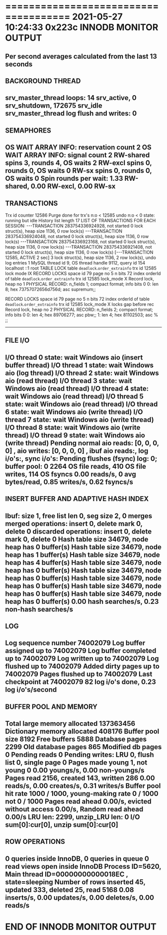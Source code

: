 
=====================================
2021-05-27 10:24:33 0x223c INNODB MONITOR OUTPUT
=====================================
Per second averages calculated from the last 13 seconds
-----------------
BACKGROUND THREAD
-----------------
srv_master_thread loops: 14 srv_active, 0 srv_shutdown, 172675 srv_idle
srv_master_thread log flush and writes: 0
----------
SEMAPHORES
----------
OS WAIT ARRAY INFO: reservation count 2
OS WAIT ARRAY INFO: signal count 2
RW-shared spins 3, rounds 4, OS waits 2
RW-excl spins 0, rounds 0, OS waits 0
RW-sx spins 0, rounds 0, OS waits 0
Spin rounds per wait: 1.33 RW-shared, 0.00 RW-excl, 0.00 RW-sx
------------
TRANSACTIONS
------------
Trx id counter 12586
Purge done for trx's n:o < 12585 undo n:o < 0 state: running but idle
History list length 17
LIST OF TRANSACTIONS FOR EACH SESSION:
---TRANSACTION 283754336924928, not started
0 lock struct(s), heap size 1136, 0 row lock(s)
---TRANSACTION 283754336924048, not started
0 lock struct(s), heap size 1136, 0 row lock(s)
---TRANSACTION 283754336923168, not started
0 lock struct(s), heap size 1136, 0 row lock(s)
---TRANSACTION 283754336921408, not started
0 lock struct(s), heap size 1136, 0 row lock(s)
[---TRANSACTION 12585, ACTIVE 2 sec]
3 lock struct(s), heap size 1136, 2 row lock(s), undo log entries 1
MySQL thread id 9, OS thread handle 9112, query id 154 localhost ::1 root
TABLE LOCK table `deadlock`.`order_extrainfo` trx id 12585 lock mode IX
RECORD LOCKS space id 79 page no 5 n bits 72 index orderId of table `deadlock`.`order_extrainfo` trx id 12585 lock_mode X
Record lock, heap no 1 PHYSICAL RECORD: n_fields 1; compact format; info bits 0
0: len 8; hex 73757072656d756d; asc supremum;;

RECORD LOCKS space id 79 page no 5 n bits 72 index orderId of table `deadlock`.`order_extrainfo` trx id 12585 lock_mode X locks gap before rec
Record lock, heap no 2 PHYSICAL RECORD: n_fields 2; compact format; info bits 0
0: len 4; hex 89706277; asc  pbw;;
1: len 4; hex 81102503; asc   % ;;

--------
FILE I/O
--------
I/O thread 0 state: wait Windows aio (insert buffer thread)
I/O thread 1 state: wait Windows aio (log thread)
I/O thread 2 state: wait Windows aio (read thread)
I/O thread 3 state: wait Windows aio (read thread)
I/O thread 4 state: wait Windows aio (read thread)
I/O thread 5 state: wait Windows aio (read thread)
I/O thread 6 state: wait Windows aio (write thread)
I/O thread 7 state: wait Windows aio (write thread)
I/O thread 8 state: wait Windows aio (write thread)
I/O thread 9 state: wait Windows aio (write thread)
Pending normal aio reads: [0, 0, 0, 0] , aio writes: [0, 0, 0, 0] ,
ibuf aio reads:, log i/o's:, sync i/o's:
Pending flushes (fsync) log: 0; buffer pool: 0
2264 OS file reads, 410 OS file writes, 114 OS fsyncs
0.00 reads/s, 0 avg bytes/read, 0.85 writes/s, 0.62 fsyncs/s
-------------------------------------
INSERT BUFFER AND ADAPTIVE HASH INDEX
-------------------------------------
Ibuf: size 1, free list len 0, seg size 2, 0 merges
merged operations:
insert 0, delete mark 0, delete 0
discarded operations:
insert 0, delete mark 0, delete 0
Hash table size 34679, node heap has 0 buffer(s)
Hash table size 34679, node heap has 1 buffer(s)
Hash table size 34679, node heap has 4 buffer(s)
Hash table size 34679, node heap has 0 buffer(s)
Hash table size 34679, node heap has 0 buffer(s)
Hash table size 34679, node heap has 0 buffer(s)
Hash table size 34679, node heap has 0 buffer(s)
Hash table size 34679, node heap has 0 buffer(s)
0.00 hash searches/s, 0.23 non-hash searches/s
---
LOG
---
Log sequence number          74002079
Log buffer assigned up to    74002079
Log buffer completed up to   74002079
Log written up to            74002079
Log flushed up to            74002079
Added dirty pages up to      74002079
Pages flushed up to          74002079
Last checkpoint at           74002079
82 log i/o's done, 0.23 log i/o's/second
----------------------
BUFFER POOL AND MEMORY
----------------------
Total large memory allocated 137363456
Dictionary memory allocated 408176
Buffer pool size   8192
Free buffers       5888
Database pages     2299
Old database pages 865
Modified db pages  0
Pending reads      0
Pending writes: LRU 0, flush list 0, single page 0
Pages made young 1, not young 0
0.00 youngs/s, 0.00 non-youngs/s
Pages read 2156, created 143, written 286
0.00 reads/s, 0.00 creates/s, 0.31 writes/s
Buffer pool hit rate 1000 / 1000, young-making rate 0 / 1000 not 0 / 1000
Pages read ahead 0.00/s, evicted without access 0.00/s, Random read ahead 0.00/s
LRU len: 2299, unzip_LRU len: 0
I/O sum[0]:cur[0], unzip sum[0]:cur[0]
--------------
ROW OPERATIONS
--------------
0 queries inside InnoDB, 0 queries in queue
0 read views open inside InnoDB
Process ID=5620, Main thread ID=00000000000018EC , state=sleeping
Number of rows inserted 45, updated 333, deleted 25, read 5168
0.08 inserts/s, 0.00 updates/s, 0.00 deletes/s, 0.00 reads/s
----------------------------
END OF INNODB MONITOR OUTPUT
============================
